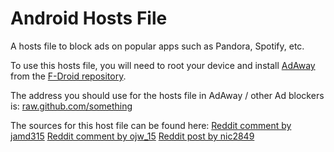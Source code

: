 # Android Hosts File
A hosts file to block ads on popular apps such as Pandora, Spotify, etc.

To use this hosts file, you will need to root your device and install
[AdAway](https://adaway.org/)
from the
[F-Droid repository](https://f-droid.org/repository/browse/?fdid=org.adaway).

The address you should use for the hosts file in AdAway / other Ad blockers is:
[raw.github.com/something](www.google.com)

The sources for this host file can be found here:
[Reddit comment by jamd315](https://www.reddit.com/r/technology/comments/5652yu/spotify_has_been_serving_computer_viruses_to/d8gczkl)
[Reddit comment by ojw_15](https://www.reddit.com/r/Piracy/comments/4hu17m/spotify_desktop_version_still_shows_ads_with/d2vzp3i)
[Reddit post by nic2849](https://www.reddit.com/r/Piracy/comments/4kn6rq/comprehensive_guide_to_blocking_ads_on_spotify/)
